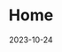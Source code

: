 ---
title: 'Home'
date: 2023-10-24
type: landing

design:
  # Default section spacing
  spacing: "6rem"

sections:
  - block: hero
    content:
      title: Chateau Buno
      text: Event venue 50 km from Paris.
    design:
      spacing:
        padding: [0, 0, 0, 0]
        margin: [0, 0, 0, 0]
      # For full-screen, add `min-h-screen` below
      css_class: "dark"
      background:
        color: "navy"
        image:
          # Add your image background to `assets/media/`.
          filename: Buno-Wedding-17.jpg
          filters:
            brightness: 0.7
  - block: cta-image-paragraph
    id: events
    content:
      items:
        - title: Events
          text: |
            The three story chateau sits on an island within the river, surrounded by tall trees and flowers, with birds sharing the property with us all year round. A quiet paradise only a train away from Paris, and is exceptionally affordable as it is currently being renovated.


            


          feature_icon: home
          features:
            - "81,185m² of land"
            - "On-site parking"
            - "Private grounds not visible to neighbors"
            - "River with boat access"
            - "Accessible by public transportation (RER D)"
          # Upload image to `assets/media/` and reference the filename here
          image: Buno-Wedding-9.jpg
          map:
            enable: true
            latitude: 48.3612222
            longitude: 2.3830556
            zoom: 15
            height: 300px
  - block: cta-image-paragraph
    id: booking
    content:
      items:
        - title: Booking
          text: |
            Daily rentals available, starting from weekend €1,500, weekday €1,200 and half-day €700.

          feature_icon: home
          features:
            - "email: chateau.buno.essonne@gmail.com"
            - "Address: 2 Rue de l'Essonne 91720 Gironville-sur-Essonne"
            - "Reach out today to secure availability, or with any questions."
          # Upload image to `assets/media/` and reference the filename here
          image: Buno-Wedding-18.jpg
          button:
            text: See on Map
            url: https://www.google.com/maps/place/48%C2%B021'40.4%22N+2%C2%B022'59.0%22E/@48.3615215,2.3821031,18z/data=!4m4!3m3!8m2!3d48.3612222!4d2.3830556?entry=ttu&g_ep=EgoyMDI1MDQyOS4wIKXMDSoJLDEwMjExNDU1SAFQAw%3D%3D
    design:
      image_position: left
      # Section background color (CSS class)
      css_class: "bg-gray-100 dark:bg-gray-900"
  - block: cta-image-paragraph
    id: gallery
    content:
      items:
        - title: Lots of room
          image: interior.jpg
        - title: Modern Amenities
          image: interiorBathroom.jpg
        - title: Bring your friends!
          image: interiorMeal.jpg
    design:
      css_class: "bg-gray-100 dark:bg-gray-900"
  
---